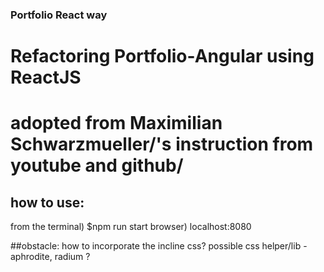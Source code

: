 ### Portfolio React way

# Refactoring Portfolio-Angular using ReactJS
# adopted from Maximilian Schwarzmueller/'s instruction from youtube and github/

## how to use:
from the terminal) $npm run start
browser) localhost:8080

##obstacle:
how to incorporate the incline css?
possible css helper/lib - aphrodite, radium ?
